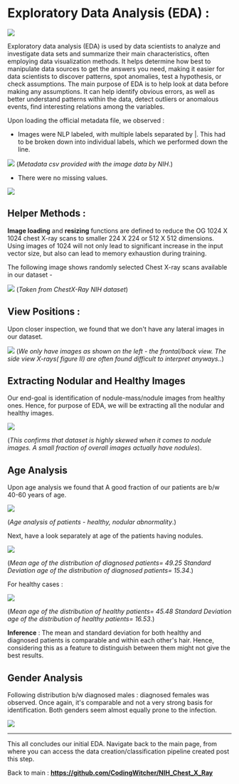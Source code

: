 # Exploratory Data Analysis (EDA) : 

![](https://github.com/CodingWitcher/NIH_Chest_X_Ray/blob/main/images_for_readme/magnifying%20glass.jpg)

Exploratory data analysis (EDA) is used by data scientists to analyze and investigate data sets and summarize their main characteristics, often employing data visualization methods. It helps determine how best to manipulate data sources to get the answers you need, making it easier for data scientists to discover patterns, spot anomalies, test a hypothesis, or check assumptions. The main purpose of EDA is to help look at data before making any assumptions. It can help identify obvious errors, as well as better understand patterns within the data, detect outliers or anomalous events, find interesting relations among the variables. 

Upon loading the official metadata file, we observed : 
* Images were NLP labeled, with multiple labels separated by |. This had to be broken down into individual labels, which we performed down the line.

![](https://github.com/CodingWitcher/NIH_Chest_X_Ray/blob/main/images_for_readme/head.png)
(*Metadata csv provided with the image data by NIH*.)

* There were no missing values.

![](https://github.com/CodingWitcher/NIH_Chest_X_Ray/blob/main/images_for_readme/missing%20values.png)

## Helper Methods : 
**Image loading** and **resizing** functions are defined to reduce the OG 1024 X 1024 chest X-ray scans to smaller 224 X 224 or 512 X 512 dimensions. Using images of 1024 will not only lead to significant increase in the input vector size, but also can lead to memory exhaustion during training.

The following image shows randomly selected Chest X-ray scans available in our dataset -

![](https://github.com/CodingWitcher/NIH_Chest_X_Ray/blob/main/images_for_readme/samples.png)
(*Taken from ChestX-Ray NIH dataset*)

## View Positions : 

Upon closer inspection, we found that we don't have any lateral images in our dataset.

![](https://github.com/CodingWitcher/NIH_Chest_X_Ray/blob/main/images_for_readme/lat_vs_front.jpg)
(*We only have images as shown on the left - the frontal/back view. The side view X-rays( figure II) are often found difficult to interpret anyways..*)

## Extracting Nodular and Healthy Images

Our end-goal is identification of nodule-mass/nodule images from healthy ones. Hence, for purpose of EDA, we will be extracting all the nodular and healthy images.

![](https://github.com/CodingWitcher/NIH_Chest_X_Ray/blob/main/images_for_readme/nodule_v_healthy.png)

(*This confirms that dataset is highly skewed when it comes to nodule images. A small fraction of overall images actually have nodules*).

## Age Analysis
Upon age analysis we found that A good fraction of our patients are b/w 40-60 years of age. 

![](https://github.com/CodingWitcher/NIH_Chest_X_Ray/blob/main/images_for_readme/age.png)

(*Age analysis of patients - healthy, nodular abnormality*.)

Next, have a look separately at age of the patients having nodules.

![](https://github.com/CodingWitcher/NIH_Chest_X_Ray/blob/main/images_for_readme/age_2.png)

(*Mean age of the distribution of diagnosed patients= 49.25  Standard Deviation age of the distribution of diagnosed patients= 15.34*.)

For healthy cases : 

![](https://github.com/CodingWitcher/NIH_Chest_X_Ray/blob/main/images_for_readme/age_3.png)

(*Mean age of the distribution of healthy patients= 45.48  Standard Deviation age of the distribution of healthy patients= 16.53*.)

**Inference** : The mean and standard deviation for both healthy and diagnosed patients is comparable and within each other's hair. Hence, considering this as a feature to distinguish between them might not give the best results.

## Gender Analysis

Following distribution b/w diagnosed males : diagnosed females was observed. Once again, it's comparable and not a very strong basis for identification. Both genders seem almost equally prone to the infection.

![](https://github.com/CodingWitcher/NIH_Chest_X_Ray/blob/main/images_for_readme/gender.png)

-------------------------------------------------------------------------------------

This all concludes our initial EDA. Navigate back to the main page, from where you can access the data creation/classification pipeline created post this step.

Back to main : **https://github.com/CodingWitcher/NIH_Chest_X_Ray**
